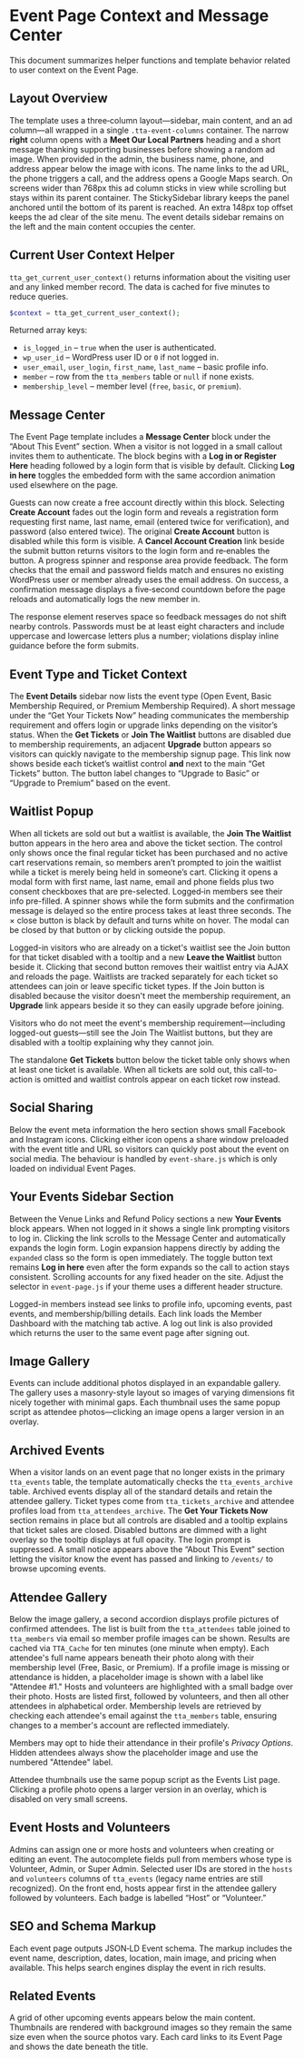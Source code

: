 # Event Page Context and Message Center

This document summarizes helper functions and template behavior related to user context on the Event Page.

## Layout Overview

The template uses a three‑column layout—sidebar, main content, and an ad
column—all wrapped in a single `.tta-event-columns` container. The narrow
**right** column opens with a **Meet Our Local Partners** heading and a short
message thanking supporting businesses before showing a random ad image.
When provided in the admin, the business name, phone, and address appear below
the image with icons. The name links to the ad URL, the phone triggers a call,
and the address opens a Google Maps search.
On screens wider than 768px this ad column sticks in view while scrolling but stays within its parent container. The StickySidebar library keeps the panel anchored until the bottom of its parent is reached. An extra 148px top offset keeps the ad clear of the site menu.
The event details sidebar remains on the left and the main content occupies the
center.

## Current User Context Helper

`tta_get_current_user_context()` returns information about the visiting user and any linked member record. The data is cached for five minutes to reduce queries.

```php
$context = tta_get_current_user_context();
```

Returned array keys:

- `is_logged_in` – `true` when the user is authenticated.
- `wp_user_id` – WordPress user ID or `0` if not logged in.
- `user_email`, `user_login`, `first_name`, `last_name` – basic profile info.
- `member` – row from the `tta_members` table or `null` if none exists.
- `membership_level` – member level (`free`, `basic`, or `premium`).

## Message Center

The Event Page template includes a **Message Center** block under the “About This Event” section. When a visitor is not logged in a small callout invites them to authenticate. The block begins with a **Log in or Register Here** heading followed by a login form that is visible by default. Clicking **Log in here** toggles the embedded form with the same accordion animation used elsewhere on the page.

Guests can now create a free account directly within this block. Selecting **Create Account** fades out the login form and reveals a registration form requesting first name, last name, email (entered twice for verification), and password (also entered twice). The original **Create Account** button is disabled while this form is visible. A **Cancel Account Creation** link beside the submit button returns visitors to the login form and re‑enables the button. A progress spinner and response area provide feedback. The form checks that the email and password fields match and ensures no existing WordPress user or member already uses the email address. On success, a confirmation message displays a five‑second countdown before the page reloads and automatically logs the new member in.

The response element reserves space so feedback messages do not shift nearby controls. Passwords must be at least eight characters and include uppercase and lowercase letters plus a number; violations display inline guidance before the form submits.

## Event Type and Ticket Context

The **Event Details** sidebar now lists the event type (Open Event, Basic Membership Required, or Premium Membership Required). A short message under the “Get Your Tickets Now” heading communicates the membership requirement and offers login or upgrade links depending on the visitor’s status. When the **Get Tickets** or **Join The Waitlist** buttons are disabled due to membership requirements, an adjacent **Upgrade** button appears so visitors can quickly navigate to the membership signup page. This link now shows beside each ticket’s waitlist control **and** next to the main “Get Tickets” button. The button label changes to “Upgrade to Basic” or “Upgrade to Premium” based on the event.

## Waitlist Popup

When all tickets are sold out but a waitlist is available, the **Join The Waitlist** button appears in the hero area and above the ticket section. The control only shows once the final regular ticket has been purchased and no active cart reservations remain, so members aren’t prompted to join the waitlist while a ticket is merely being held in someone’s cart. Clicking it opens a modal form with first name, last name, email and phone fields plus two consent checkboxes that are pre-selected. Logged‑in members see their info pre-filled. A spinner shows while the form submits and the confirmation message is delayed so the entire process takes at least three seconds. The × close button is black by default and turns white on hover. The modal can be closed by that button or by clicking outside the popup.

Logged-in visitors who are already on a ticket's waitlist see the Join button for that ticket disabled with a tooltip and a new **Leave the Waitlist** button beside it. Clicking that second button removes their waitlist entry via AJAX and reloads the page. Waitlists are tracked separately for each ticket so attendees can join or leave specific ticket types.
If the Join button is disabled because the visitor doesn't meet the membership requirement, an **Upgrade** link appears beside it so they can easily upgrade before joining.

Visitors who do not meet the event's membership requirement—including logged-out guests—still see the Join The Waitlist buttons, but they are disabled with a tooltip explaining why they cannot join.

The standalone **Get Tickets** button below the ticket table only shows when at least one ticket is available. When all tickets are sold out, this call-to-action is omitted and waitlist controls appear on each ticket row instead.

## Social Sharing

Below the event meta information the hero section shows small Facebook and Instagram icons. Clicking either icon opens a share window preloaded with the event title and URL so visitors can quickly post about the event on social media. The behaviour is handled by `event-share.js` which is only loaded on individual Event Pages.

## Your Events Sidebar Section

Between the Venue Links and Refund Policy sections a new **Your Events** block appears. When not logged in it shows a single link prompting visitors to log in. Clicking the link scrolls to the Message Center and automatically expands the login form.
Login expansion happens directly by adding the `expanded` class so the form is open immediately.
The toggle button text remains **Log in here** even after the form expands so the call to action stays consistent.
Scrolling accounts for any fixed header on the site. Adjust the selector in `event-page.js` if your theme uses a different header structure.

Logged-in members instead see links to profile info, upcoming events, past events, and membership/billing details. Each link loads the Member Dashboard with the matching tab active. A log out link is also provided which returns the user to the same event page after signing out.

## Image Gallery

Events can include additional photos displayed in an expandable gallery. The gallery uses a masonry-style layout so images of varying dimensions fit nicely together with minimal gaps.
Each thumbnail uses the same popup script as attendee photos—clicking an image opens a larger version in an overlay.

## Archived Events

When a visitor lands on an event page that no longer exists in the primary
`tta_events` table, the template automatically checks the
`tta_events_archive` table. Archived events display all of the standard details
and retain the attendee gallery. Ticket types come from `tta_tickets_archive`
and attendee profiles load from `tta_attendees_archive`. The **Get Your Tickets
Now** section remains in place but all controls are disabled and a tooltip
explains that ticket sales are closed. Disabled buttons are dimmed with a light
overlay so the tooltip displays at full opacity. The login prompt is suppressed. A small
notice appears above the “About This Event” section letting the visitor know the
event has passed and linking to `/events/` to browse upcoming events.

## Attendee Gallery

Below the image gallery, a second accordion displays profile pictures of confirmed attendees. The list is built from the `tta_attendees` table joined to `tta_members` via email so member profile images can be shown. Results are cached via `TTA_Cache` for ten minutes (one minute when empty). Each attendee's full name appears beneath their photo along with their membership level (Free, Basic, or Premium). If a profile image is missing or attendance is hidden, a placeholder image is shown with a label like "Attendee #1." Hosts and volunteers are highlighted with a small badge over their photo. Hosts are listed first, followed by volunteers, and then all other attendees in alphabetical order.
Membership levels are retrieved by checking each attendee's email against the `tta_members` table, ensuring changes to a member's account are reflected immediately.

Members may opt to hide their attendance in their profile's *Privacy Options*. Hidden attendees always show the placeholder image and use the numbered "Attendee" label.

Attendee thumbnails use the same popup script as the Events List page. Clicking a profile photo opens a larger version in an overlay, which is disabled on very small screens.

## Event Hosts and Volunteers

Admins can assign one or more hosts and volunteers when creating or editing an event. The autocomplete fields pull from members whose type is Volunteer, Admin, or Super Admin. Selected user IDs are stored in the `hosts` and `volunteers` columns of `tta_events` (legacy name entries are still recognized). On the front end, hosts appear first in the attendee gallery followed by volunteers. Each badge is labelled “Host” or “Volunteer.”

## SEO and Schema Markup

Each event page outputs JSON‑LD Event schema. The markup includes the event name, description, dates, location, main image, and pricing when available. This helps search engines display the event in rich results.

## Related Events

A grid of other upcoming events appears below the main content. Thumbnails are rendered with background images so they remain the same size even when the source photos vary. Each card links to its Event Page and shows the date beneath the title.


